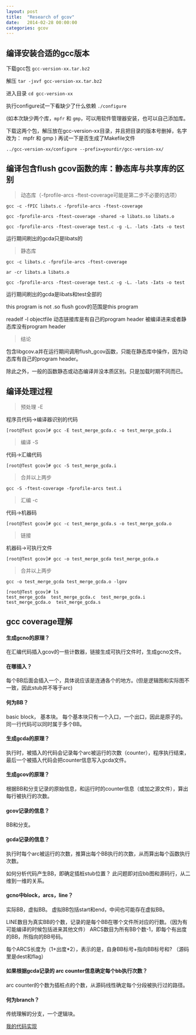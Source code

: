 ```yaml
---
layout: post
title:  "Research of gcov"
date:   2014-02-28 00:00:00
categories: gcov
---
```


## 编译安装合适的gcc版本

下载gcc包
`gcc-version-xx.tar.bz2`

解压
`tar -jxvf gcc-version-xx.tar.bz2`

进入目录
`cd gcc-version-xx`

执行configure试一下看缺少了什么依赖
`./configure`

(如本次缺少两个库，`mpfr` 和 `gmp`，可以用软件管理器安装，也可以自己添加库。

下载这两个包，解压放在gcc-version-xx目录，并且把目录的版本号删掉，名字改为： mpfr 和 gmp )
再试一下是否生成了Makefile文件

`../gcc-version-xx/configure --prefix=yourdir/gcc-version-xx/`

## 编译包含flush gcov函数的库：静态库与共享库的区别

> 动态库（-fprofile-arcs -ftest-coverage可能是第二步不必要的选项）


```
gcc -c -fPIC libats.c -fprofile-arcs -ftest-coverage

gcc -fprofile-arcs -ftest-coverage -shared -o libats.so libats.o

gcc -fprofile-arcs -ftest-coverage test.c -g -L. -lats -Iats -o test
```

运行期间刷出的gcda只是libats的


> 静态库


```
gcc -c libats.c -fprofile-arcs -ftest-coverage

ar -cr libats.a libats.o 

gcc -fprofile-arcs -ftest-coverage test.c -g -L. -lats -Iats -o test
```

运行期间刷出的gcda是libats和test全部的


this program is not .so
flush gcov的范围是this program

readelf -l objectfile
动态链接库是有自己的program header
被编译进来或者静态库没有program header

> 结论

包含libgcov.a并在运行期间调用flush_gcov函数，只能在静态库中操作，因为动态库有自己的program header。

除此之外，一般的函数静态或动态编译并没本质区别。只是加载时期不同而已。


## 编译处理过程

> 预处理 -E

程序员代码->编译器识别的代码
```
[root@Test gcov]# gcc -E test_merge_gcda.c -o test_merge_gcda.i
```

 
> 编译 -S

代码->汇编代码
```
[root@Test gcov]# gcc -S test_merge_gcda.i 
```

 > 合并以上两步

```
gcc -S -ftest-coverage -fprofile-arcs test.i
```

> 汇编 -c

代码->机器码

```
[root@Test gcov]# gcc -c test_merge_gcda.s -o test_merge_gcda.o
```

> 链接

机器码->可执行文件
```
[root@Test gcov]# gcc -o test_merge_gcda test_merge_gcda.o
```

> 合并以上两步

```
gcc -o test_merge_gcda test_merge_gcda.o -lgov
```


```
[root@Test gcov]# ls
test_merge_gcda  test_merge_gcda.c  test_merge_gcda.i  test_merge_gcda.o  test_merge_gcda.s
```

## gcc coverage理解

#### 生成gcno的原理？
在汇编代码插入gcov的一些计数器，链接生成可执行文件时，生成gcno文件。

#### 在哪插入？
每个BB后面会插入一个，具体说应该是连通各个的地方。(但是逻辑图和实际图不一致，因此stub并不等于arc)

#### 何为BB？
basic block， 基本块。
每个基本块只有一个入口，一个出口，因此是原子的。
同一行代码可以同时属于多个BB。

#### 生成gcda的原理？
执行时，被插入的代码会记录每个arc被运行的次数（counter），程序执行结束，最后一个被插入代码会把counter信息写入gcda文件。

#### 生成gcov的原理？
根据BB和分支记录的原始信息，和运行时的counter信息（或加之源文件），算出每行被执行的次数。

#### gcov记录的信息？
BB和分支。

#### gcda记录的信息？
执行时每个arc被运行的次数，推算出每个BB执行的次数，从而算出每个函数执行次数。

如何分析代码产生BB，即确定插桩stub位置？
此问题即对应bb图和源码行，从二维到一维的关系。


#### gcno中block，arcs，line？
实际BB，虚拟BB。
虚拟BB包括start和end，中间也可能存在虚拟BB。

LINE数目为真实BB的个数，记录的是每个BB在哪个文件所对应的行数。（因为有可能编译的时候包括进来其他文件）
ARCS数目为所有BB个数-1，即每个有出度的BB，所指向的BB号码。

每个ARCS长度为（1+出度*2），表示的是，自身BB标号+指向BB标号和?
（源码里是dest和flag）


#### 如果根据gcda记录的 arc counter信息确定每个bb执行次数？
arc counter的个数为插桩点的个数，从源码线性确定每个分段被执行过的路径。

#### 何为branch？
传统理解的分支，一个逻辑块。

[我的代码实现](https://github.com/yamcheung/yamcov)
